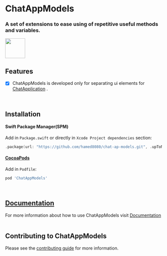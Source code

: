 # ChatAppModels
### A set of extensions to ease using of repetitive useful methods and variables.
<img src="https://github.com/hamed8080/chat-ap-models/raw/main/images/icon.png"  width="64" height="64">
<br />

## Features

- [x] ChatAppModels is developed only for separating ui elements for [ChatApplication](https://github.com/hamed8080/chat-application) .
<br/>

## Installation

#### Swift Package Manager(SPM) 

Add in `Package.swift` or directly in `Xcode Project dependencies` section:

```swift
.package(url: "https://github.com/hamed8080/chat-ap-models.git", .upToNextMinor(from: "1.0.0")),
```

#### [CocoaPods](https://cocoapods.org) 

Add in `Podfile`:

```ruby
pod 'ChatAppModels'
```
<br/>

## [Documentation](https://hamed8080.gitlab.io/additive/documentation/chat-ap-models/)
For more information about how to use ChatAppModels visit [Documentation](https://hamed8080.gitlab.io/additive/documentation/chat-ap-models/) 
<br/>
<br/>

## Contributing to ChatAppModels
Please see the [contributing guide](/CONTRIBUTING.md) for more information.

<!-- Copyright (c) 2021-2022 Apple Inc and the Swift Project authors. All Rights Reserved. -->
